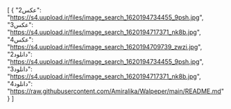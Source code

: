 [
  {
    "عکس2": "https://s4.uupload.ir/files/image_search_1620194734455_9psh.jpg",
    "عکس3": "https://s4.uupload.ir/files/image_search_1620194717371_nk8b.jpg",
    "عکس4": "https://s4.uupload.ir/files/image_search_1620194709739_zwzi.jpg",
    "دانلود2": "https://s4.uupload.ir/files/image_search_1620194734455_9psh.jpg",
    "دانلود3": "https://s4.uupload.ir/files/image_search_1620194717371_nk8b.jpg",
    "دانلود4": "https://raw.githubusercontent.com/Amiralika/Walpeper/main/README.md"
  }
]
